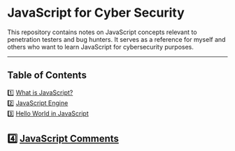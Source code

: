# JavaScript for Cyber Security

This repository contains notes on JavaScript concepts relevant to penetration testers and bug hunters. It serves as a reference for myself and others who want to learn JavaScript for cybersecurity purposes.

---
## Table of Contents

1️⃣ [What is JavaScript?](what-is-JavaScript.md)  
2️⃣ [JavaScript Engine](JavaScript-Engine.md)  
3️⃣ [Hello World in JavaScript](Hello-world.md)

4️⃣ [JavaScript Comments](JS-Comments.md)
---
